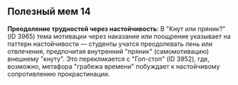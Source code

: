 ## Полезный мем 14

**Преодоление трудностей через настойчивость**: В "Кнут или пряник?" (ID 3965) тема мотивации через наказание или поощрение указывает на паттерн настойчивости — студенты учатся преодолевать лень или отвлечения, предпочитая внутренний "пряник" (самомотивацию) внешнему "кнуту". Это перекликается с "Гоп-стоп" (ID 3952), где, возможно, метафора "грабежа времени" побуждает к настойчивому сопротивлению прокрастинации.